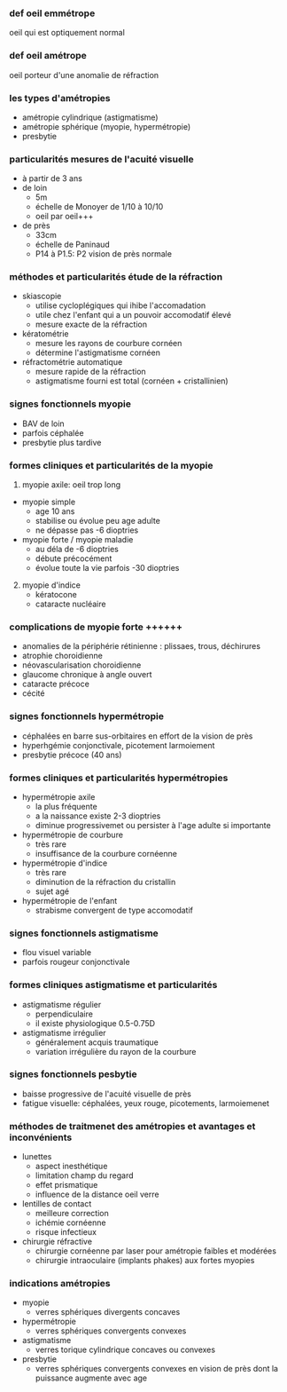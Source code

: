 ### def oeil emmétrope
oeil qui est optiquement normal

### def oeil amétrope
oeil porteur d'une anomalie de réfraction

### les types d'amétropies
- amétropie cylindrique (astigmatisme)
- amétropie sphérique (myopie, hypermétropie)
- presbytie

### particularités mesures de l'acuité visuelle
- à partir de 3 ans
- de loin
    - 5m
    - échelle de Monoyer de 1/10 à 10/10
    - oeil par oeil+++
- de près
    - 33cm
    - échelle de Paninaud
    - P14 à P1.5: P2 vision de près normale

### méthodes et particularités étude de la réfraction
- skiascopie
    - utilise cycloplégiques qui ihibe l'accomadation
    - utile chez l'enfant qui a un pouvoir accomodatif élevé
    - mesure exacte de la réfraction
- kératométrie
    - mesure les rayons de courbure cornéen
    - détermine l'astigmatisme cornéen
- réfractométrie automatique
    - mesure rapide de la réfraction
    - astigmatisme fourni est total (cornéen + cristallinien)

### signes fonctionnels myopie
- BAV de loin
- parfois céphalée
- presbytie plus tardive

### formes cliniques et particularités de la myopie
1. myopie axile: oeil trop long
- myopie simple
    - age 10 ans
    - stabilise ou évolue peu age adulte
    - ne dépasse pas -6 dioptries
- myopie forte / myopie maladie
    - au déla de -6 dioptries
    - débute précocément
    - évolue toute la vie parfois -30 dioptries
2. myopie d'indice
    - kératocone
    - cataracte nucléaire

### complications de myopie forte ++++++
- anomalies de la périphérie rétinienne : plissaes, trous, déchirures
- atrophie choroidienne
- néovascularisation choroidienne
- glaucome chronique à angle ouvert
- cataracte précoce
- cécité

### signes fonctionnels hypermétropie
- céphalées en barre sus-orbitaires en effort de la vision de près
- hyperhgémie conjonctivale, picotement larmoiement
- presbytie précoce (40 ans)

### formes cliniques et particularités hypermétropies
- hypermétropie axile
    - la plus fréquente
    - a la naissance existe 2-3 dioptries
    - diminue progressivemet ou persister à l'age adulte si importante
- hypermétropie de courbure
    - très rare
    - insuffisance de la courbure cornéenne
- hypermétropie d'indice
    - très rare
    - diminution de la réfraction du cristallin
    - sujet agé
- hypermétropie de l'enfant
    - strabisme convergent de type accomodatif

### signes fonctionnels astigmatisme
- flou visuel variable
- parfois rougeur conjonctivale

### formes cliniques astigmatisme et particularités
- astigmatisme régulier
    - perpendiculaire
    - il existe physiologique 0.5-0.75D
- astigmatisme irrégulier
    - généralement acquis traumatique
    - variation irrégulière du rayon de la courbure

### signes fonctionnels pesbytie
- baisse progressive de l'acuité visuelle de près
- fatigue visuelle: céphalées, yeux rouge, picotements, larmoiemenet

### méthodes de traitmenet des amétropies et avantages et inconvénients
- lunettes
    - aspect inesthétique
    - limitation champ du regard
    - effet prismatique
    - influence de la distance oeil verre
- lentilles de contact
    - meilleure correction
    - ichémie cornéenne
    - risque infectieux
- chirurgie réfractive
    - chirurgie cornéenne par laser pour amétropie faibles et modérées
    - chirurgie intraoculaire (implants phakes) aux fortes myopies

### indications amétropies
- myopie
    - verres sphériques divergents concaves
- hypermétropie
    - verres sphériques convergents convexes
- astigmatisme
    - verres torique cylindrique concaves ou convexes
- presbytie
    - verres sphériques convergents convexes en vision de près dont la puissance augmente avec age
